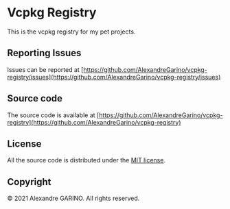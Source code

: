 # Vcpkg Registry

This is the vcpkg registry for my pet projects.


## Reporting Issues

Issues can be reported at [https://github.com/AlexandreGarino/vcpkg-registry/issues](https://github.com/AlexandreGarino/vcpkg-registry/issues)


## Source code

The source code is available at [https://github.com/AlexandreGarino/vcpkg-registry](https://github.com/AlexandreGarino/vcpkg-registry)


## License

All the source code is distributed under the [MIT license](LICENSE).


## Copyright

© 2021 Alexandre GARINO. All rights reserved.
